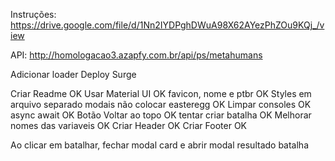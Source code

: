 Instruções: https://drive.google.com/file/d/1Nn2IYDPghDWuA98X62AYezPhZOu9KQj_/view

API: http://homologacao3.azapfy.com.br/api/ps/metahumans

Adicionar loader
Deploy Surge

Criar Readme OK
Usar Material UI OK
favicon, nome e ptbr OK
Styles em arquivo separado modais não
colocar easteregg OK
Limpar consoles OK
async await OK
Botão Voltar ao topo OK
tentar criar batalha OK
Melhorar nomes das variaveis OK
Criar Header OK
Criar Footer OK

Ao clicar em batalhar, fechar modal card e abrir modal resultado batalha